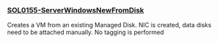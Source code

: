### [SOL0155-ServerWindowsNewFromDisk](https://raw.githubusercontent.com/fbodmer/AzureGovernance/master/SOL0155-ServerWindowsNewFromDisk.ps1)

Creates a VM from an existing Managed Disk. NIC is created, data disks need to be attached manually.
No tagging is performed